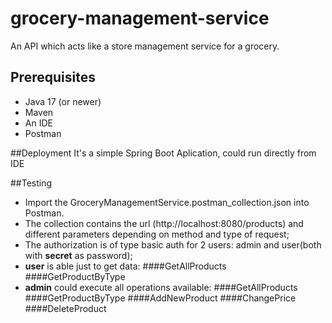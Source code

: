 # grocery-management-service
An API which acts like a store management service for a grocery.

## Prerequisites
* Java 17 (or newer)
* Maven
* An IDE
* Postman

##Deployment
It's a simple Spring Boot Aplication, could run directly from IDE

##Testing
* Import the GroceryManagementService.postman_collection.json into Postman.
* The collection contains the url (http://localhost:8080/products) and different parameters depending on method and type of request;
* The authorization is of type basic auth for 2 users: admin and user(both with **secret** as password);
* **user** is able just to get data:
####GetAllProducts
####GetProductByType
* **admin** could execute all operations available:
####GetAllProducts
####GetProductByType
####AddNewProduct
####ChangePrice
####DeleteProduct


